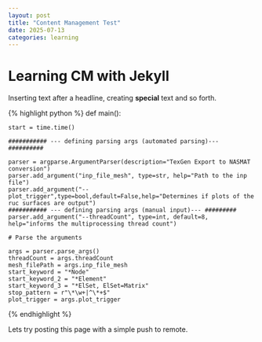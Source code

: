 ```yaml
---
layout: post
title: "Content Management Test"
date: 2025-07-13
categories: learning
---
```


# Learning CM with Jekyll
Inserting text after a headline, creating **special** text and so forth. 

{% highlight python %}
def main():
    
    start = time.time()
    
    ########### --- defining parsing args (automated parsing)--- ##########

    parser = argparse.ArgumentParser(description="TexGen Export to NASMAT conversion")
    parser.add_argument("inp_file_mesh", type=str, help="Path to the inp file")
    parser.add_argument("--plot_trigger",type=bool,default=False,help="Determines if plots of the ruc surfaces are output")
    ########### --- defining parsing args (manual input)--- #########
    parser.add_argument("--threadCount", type=int, default=8, help="informs the multiprocessing thread count")

    # Parse the arguments

    args = parser.parse_args()
    threadCount = args.threadCount
    mesh_filePath = args.inp_file_mesh
    start_keyword = "*Node"
    start_keyword_2 = "*Element"
    start_keyword_3 = "*ElSet, ElSet=Matrix"
    stop_pattern = r"\*\w+|^\*+$"
    plot_trigger = args.plot_trigger
{% endhighlight %}

Lets try posting this page with a simple push to remote.